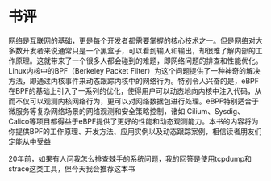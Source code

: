 
# 书评

网络是互联网的基础，更是每个开发者都需要掌握的核心技术之一。但是网络对大多数开发者来说通常只是一个黑盒子，可以看到输入和输出，却很难了解内部的工作原理。这就带来了一个很多人都会碰到的难题，即网络问题的排查和性能优化。Linux内核中的BPF（Berkeley Packet Filter）为这个问题提供了一种神奇的解决方法，即通过内核事件来动态跟踪内核中的网络行为。特别令人兴奋的是，eBPF在BPF的基础上引入了一系列的优化，使得用户可以动态地向内核中注入代码，从而不仅可以观测内核网络行为，更可以对网络数据包进行处理。eBPF特别适合于微服务等复杂网络场景的网络观测和安全策略控制，诸如 Cilium、Sysdig、Calico等项目都得益于eBPF提供了更好的性能和动态观测能力。本书的内容将为你提供BPF的工作原理、开发方法、应用实例以及动态跟踪案例，相信读者朋友们定能从中受益

 20年前，如果有人问我怎么排查棘手的系统问题，我的回答是使用tcpdump和strace这类工具，但今天我会推荐这本书
